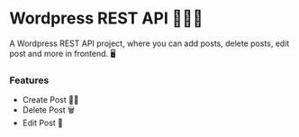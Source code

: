 # Wordpress REST API 👨🏻‍💻

A Wordpress REST API project, where you can add posts, delete posts, edit post and more in frontend. 🖥

### Features

- Create Post ✍🏼
- Delete Post 🗑
- Edit Post 🔖
